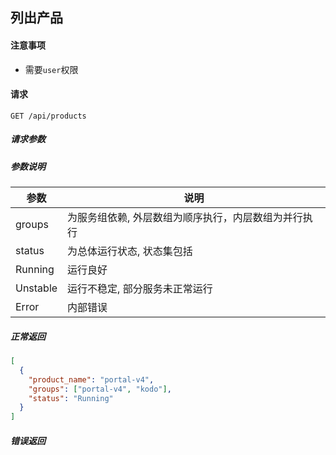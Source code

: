 ## 列出产品

#### 注意事项

- 需要`user`权限

#### 请求

```
GET /api/products
```

##### 请求参数

##### 参数说明

|参数|说明|
|---|---|
|groups|为服务组依赖, 外层数组为顺序执行，内层数组为并行执行|
|status|为总体运行状态, 状态集包括|
|Running|运行良好|
|Unstable|运行不稳定, 部分服务未正常运行|
|Error|内部错误|
  
##### 正常返回

```json
[
  {
    "product_name": "portal-v4",
    "groups": ["portal-v4", "kodo"],
    "status": "Running"
  }
]
```

##### 错误返回
